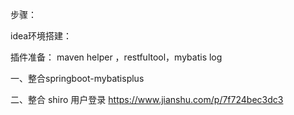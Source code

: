 步骤：

idea环境搭建：

插件准备： maven helper  ，restfultool，mybatis log

一、整合springboot-mybatisplus

二、整合 shiro 用户登录
https://www.jianshu.com/p/7f724bec3dc3




